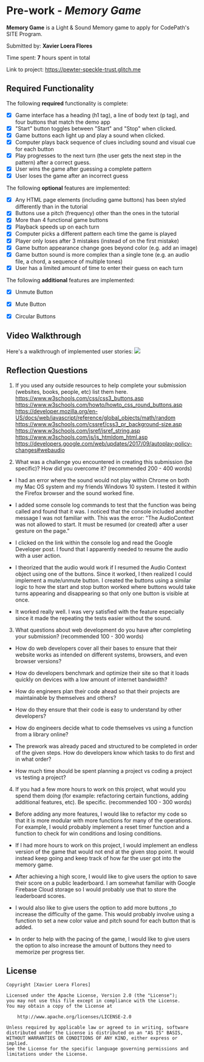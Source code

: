 # Pre-work - *Memory Game*

**Memory Game** is a Light & Sound Memory game to apply for CodePath's SITE Program. 

Submitted by: **Xavier Loera Flores**

Time spent: **7** hours spent in total

Link to project: https://pewter-speckle-trust.glitch.me 

## Required Functionality

The following **required** functionality is complete:

* [x] Game interface has a heading (h1 tag), a line of body text (p tag), and four buttons that match the demo app
* [x] "Start" button toggles between "Start" and "Stop" when clicked. 
* [x] Game buttons each light up and play a sound when clicked. 
* [x] Computer plays back sequence of clues including sound and visual cue for each button
* [x] Play progresses to the next turn (the user gets the next step in the pattern) after a correct guess. 
* [x] User wins the game after guessing a complete pattern
* [x] User loses the game after an incorrect guess

The following **optional** features are implemented:

* [x] Any HTML page elements (including game buttons) has been styled differently than in the tutorial
* [x] Buttons use a pitch (frequency) other than the ones in the tutorial
* [x] More than 4 functional game buttons
* [x] Playback speeds up on each turn
* [x] Computer picks a different pattern each time the game is played
* [x] Player only loses after 3 mistakes (instead of on the first mistake)
* [x] Game button appearance change goes beyond color (e.g. add an image)
* [x] Game button sound is more complex than a single tone (e.g. an audio file, a chord, a sequence of multiple tones)
* [x] User has a limited amount of time to enter their guess on each turn

The following **additional** features are implemented:

* [x] Unmute Button
* [x] Mute Button
* [x] Circular Buttons


## Video Walkthrough

Here's a walkthrough of implemented user stories:
![](https://i.imgur.com/UbC7Vqc.gif)


## Reflection Questions
1. If you used any outside resources to help complete your submission (websites, books, people, etc) list them here. 
https://www.w3schools.com/css/css3_buttons.asp
https://www.w3schools.com/howto/howto_css_round_buttons.asp
https://developer.mozilla.org/en-US/docs/web/javascript/reference/global_objects/math/random
https://www.w3schools.com/cssref/css3_pr_background-size.asp
https://www.w3schools.com/jsref/jsref_string.asp
https://www.w3schools.com/js/js_htmldom_html.asp
https://developers.google.com/web/updates/2017/09/autoplay-policy-changes#webaudio


2. What was a challenge you encountered in creating this submission (be specific)? How did you overcome it? (recommended 200 - 400 words) 
* I had an error where the sound would not play within Chrome on both my Mac OS system and my friends Windows 10 system. I tested it within the Firefox browser and the sound worked fine. 

* I added some console log commands to test that the function was being called and found that it was. I noticed that the console included another message I was not familiar with. This was the error: "The AudioContext was not allowed to start. It must be resumed (or created) after a user gesture on the page."

* I clicked on the link within the console log and read the Google Developer post. I found that I apparently needed to resume the audio with a user action. 

* I theorized that the audio would work if I resumed the Audio Context object using one of the buttons. Since it worked, I then realized I could implement a mute/unmute button. I created the buttons using a similar logic to how the start and stop button worked where buttons would take turns appearing and disappearing so that only one button is visible at once.

* It worked really well. I was very satisfied with the feature especially since it made the repeating the tests easier without the sound. 



3. What questions about web development do you have after completing your submission? (recommended 100 - 300 words) 
* How do web developers cover all their bases to ensure that their website works as intended on different systems, browsers, and even browser versions? 

* How do developers benchmark and optimize their site so that it loads quickly on devices with a low amount of internet bandwidth?

* How do engineers plan their code ahead so that their projects are maintainable by themselves and others?
   
* How do they ensure that their code is easy to understand by other developers?

* How do engineers decide what to code themselves vs using a function from a library online?

* The prework was already paced and structured to be completed in order of the given steps. How do developers know which tasks to do first and in what order?

* How much time should be spent planning a project vs coding a project vs testing a project?


4. If you had a few more hours to work on this project, what would you spend them doing (for example: refactoring certain functions, adding additional features, etc). Be specific. (recommended 100 - 300 words)

* Before adding any more features, I would like to refactor my code so that it is more modular with more functions for many of the operations. For example, I would probably implement a reset timer function and a function to check for win conditions and losing conditions. 

* If I had more hours to work on this project, I would implement an endless version of the game that would not end at the given stop point. It would instead keep going and keep track of how far the user got into the memory game.

* After achieving a high score, I would like to give users the option to save their score on a public leaderboard. I am somewhat familiar with Google Firebase Cloud storage so I would probably use that to store the leaderboard scores. 

* I would also like to give users the option to add more buttons _to increase the difficulty of the game. This would probably involve using a function to set a new color value and pitch sound for each button that is added.

* In order to help with the pacing of the game, I would like to give users the option to also increase the amount of buttons they need to memorize per progress tier.



## License

    Copyright [Xavier Loera Flores]

    Licensed under the Apache License, Version 2.0 (the "License");
    you may not use this file except in compliance with the License.
    You may obtain a copy of the License at

        http://www.apache.org/licenses/LICENSE-2.0

    Unless required by applicable law or agreed to in writing, software
    distributed under the License is distributed on an "AS IS" BASIS,
    WITHOUT WARRANTIES OR CONDITIONS OF ANY KIND, either express or implied.
    See the License for the specific language governing permissions and
    limitations under the License.